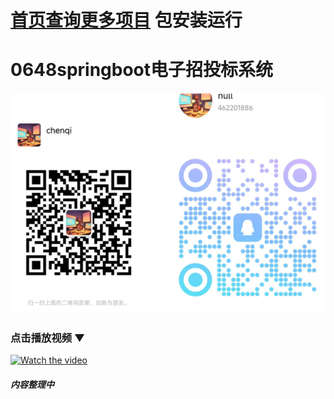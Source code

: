 # [首页查询更多项目](https://github.com/GraduationProject-springboot) 包安装运行


# 0648springboot电子招投标系统

![picture](https://raw.githubusercontent.com/GraduationProject-springboot/.github/main/img/wx.png)

### 点击播放视频 ▼
[![Watch the video](https://i.sstatic.net/Vp2cE.png)](https://www.bilibili.com/video/BV14HerezEwW?p=5)


#####   内容整理中  











